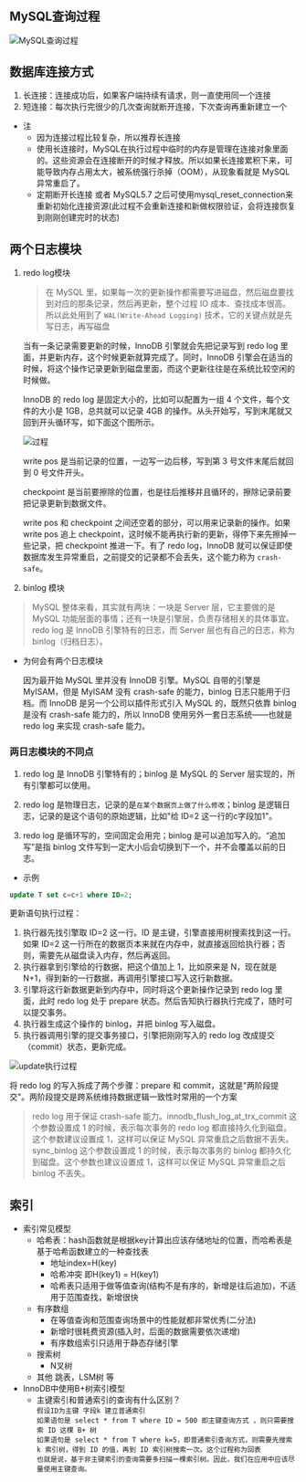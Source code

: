 #

## MySQL查询过程

![MySQL查询过程](./resource/MySQL_001.png)

## 数据库连接方式

1. 长连接：连接成功后，如果客户端持续有请求，则一直使用同一个连接
1. 短连接：每次执行完很少的几次查询就断开连接，下次查询再重新建立一个

* 注
  * 因为连接过程比较复杂，所以推荐长连接
  * 使用长连接时，MySQL在执行过程中临时的内存是管理在连接对象里面的。这些资源会在连接断开的时候才释放。所以如果长连接累积下来，可能导致内存占用太大，被系统强行杀掉（OOM），从现象看就是 MySQL 异常重启了。
  * 定期断开长连接 或者 MySQL5.7 之后可使用mysql_reset_connection来重新初始化连接资源(此过程不会重新连接和新做权限验证，会将连接恢复到刚刚创建完时的状态)

## 两个日志模块

1. redo log模块

    > 在 MySQL 里，如果每一次的更新操作都需要写进磁盘，然后磁盘要找到对应的那条记录，然后再更新，整个过程 IO 成本、查找成本很高。所以此处用到了 `WAL(Write-Ahead Logging)` 技术，它的关键点就是先写日志，再写磁盘

    当有一条记录需要更新的时候，InnoDB 引擎就会先把记录写到 redo log 里面，并更新内存，这个时候更新就算完成了。同时，InnoDB 引擎会在适当的时候，将这个操作记录更新到磁盘里面，而这个更新往往是在系统比较空闲的时候做。

    InnoDB 的 redo log 是固定大小的，比如可以配置为一组 4 个文件，每个文件的大小是 1GB，总共就可以记录 4GB 的操作。从头开始写，写到末尾就又回到开头循环写，如下面这个图所示。

    ![过程](./resource/redolog.png)

    write pos 是当前记录的位置，一边写一边后移，写到第 3 号文件末尾后就回到 0 号文件开头。

    checkpoint 是当前要擦除的位置，也是往后推移并且循环的，擦除记录前要把记录更新到数据文件。

    write pos 和 checkpoint 之间还空着的部分，可以用来记录新的操作。如果 write pos 追上 checkpoint，这时候不能再执行新的更新，得停下来先擦掉一些记录，把 checkpoint 推进一下。有了 redo log，InnoDB 就可以保证即使数据库发生异常重启，之前提交的记录都不会丢失，这个能力称为 `crash-safe`。

1. binlog 模块

  > MySQL 整体来看，其实就有两块：一块是 Server 层，它主要做的是 MySQL 功能层面的事情；还有一块是引擎层，负责存储相关的具体事宜。 redo log 是 InnoDB 引擎特有的日志，而 Server 层也有自己的日志，称为 binlog（归档日志）。

* 为何会有两个日志模块

  因为最开始 MySQL 里并没有 InnoDB 引擎。MySQL 自带的引擎是 MyISAM，但是 MyISAM 没有 crash-safe 的能力，binlog 日志只能用于归档。而 InnoDB 是另一个公司以插件形式引入 MySQL 的，既然只依靠 binlog 是没有 crash-safe 能力的，所以 InnoDB 使用另外一套日志系统——也就是 redo log 来实现 crash-safe 能力。

### 两日志模块的不同点

1. redo log 是 InnoDB 引擎特有的；binlog 是 MySQL 的 Server 层实现的，所有引擎都可以使用。

1. redo log 是物理日志，记录的是`在某个数据页上做了什么修改`；binlog 是逻辑日志，记录的是这个语句的原始逻辑，比如"给 ID=2 这一行的c字段加1"。

1. redo log 是循环写的，空间固定会用完；binlog 是可以追加写入的。“追加写”是指 binlog 文件写到一定大小后会切换到下一个，并不会覆盖以前的日志。

* 示例

```sql
update T set c=c+1 where ID=2;
```

更新语句执行过程：

1. 执行器先找引擎取 ID=2 这一行。ID 是主键，引擎直接用树搜索找到这一行。如果 ID=2 这一行所在的数据页本来就在内存中，就直接返回给执行器；否则，需要先从磁盘读入内存，然后再返回。
2. 执行器拿到引擎给的行数据，把这个值加上 1，比如原来是 N，现在就是 N+1，得到新的一行数据，再调用引擎接口写入这行新数据。
3. 引擎将这行新数据更新到内存中，同时将这个更新操作记录到 redo log 里面，此时 redo log 处于 prepare 状态。然后告知执行器执行完成了，随时可以提交事务。
4. 执行器生成这个操作的 binlog，并把 binlog 写入磁盘。
5. 执行器调用引擎的提交事务接口，引擎把刚刚写入的 redo log 改成提交（commit）状态，更新完成。

![update执行过程](./resource/update过程.png)

将 redo log 的写入拆成了两个步骤：prepare 和 commit，这就是"两阶段提交"。两阶段提交是跨系统维持数据逻辑一致性时常用的一个方案

> redo log 用于保证 crash-safe 能力。innodb_flush_log_at_trx_commit 这个参数设置成 1 的时候，表示每次事务的 redo log 都直接持久化到磁盘。这个参数建议设置成 1，这样可以保证 MySQL 异常重启之后数据不丢失。sync_binlog 这个参数设置成 1 的时候，表示每次事务的 binlog 都持久化到磁盘。这个参数也建议设置成 1，这样可以保证 MySQL 异常重启之后 binlog 不丢失。

## 索引

* 索引常见模型
  * 哈希表：hash函数就是根据key计算出应该存储地址的位置，而哈希表是基于哈希函数建立的一种查找表
    * 地址index=H(key)
    * 哈希冲突 即H(key1) = H(key1)
    * 哈希表只适用于做等值查询(结构不是有序的，新增是往后追加)，不适用于范围查找，新增很快
  * 有序数组
    * 在等值查询和范围查询场景中的性能就都非常优秀(二分法)
    * 新增时很耗费资源(插入时，后面的数据需要依次递增)
    * 有序数组索引只适用于静态存储引擎
  * 搜索树
    * N叉树
  * 其他 跳表，LSM树 等
* InnoDB中使用B+树索引模型
  * 主键索引和普通索引的查询有什么区别？  
    `假设ID为主键 字段k 建立普通索引`  
    `如果语句是 select * from T where ID = 500 即主键查询方式 ，则只需要搜索 ID 这棵 B+ 树`  
    `如果语句是 select * from T where k=5，即普通索引查询方式，则需要先搜索 k 索引树，得到 ID 的值，再到 ID 索引树搜索一次。这个过程称为回表`  
    `也就是说，基于非主键索引的查询需要多扫描一棵索引树。因此，我们在应用中应该尽量使用主键查询。`
